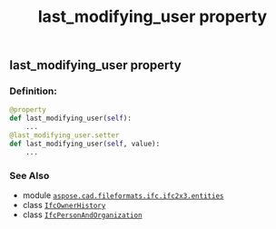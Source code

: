 ﻿---
title: last_modifying_user property
second_title: Aspose.CAD for Python via .NET API References
description: 
type: docs
weight: 100
url: /python-net/aspose.cad.fileformats.ifc.ifc2x3.entities/ifcownerhistory/last_modifying_user/
is_root: false
---

## last_modifying_user property

### Definition:
```python
@property
def last_modifying_user(self):
    ...
@last_modifying_user.setter
def last_modifying_user(self, value):
    ...
```

### See Also
* module [`aspose.cad.fileformats.ifc.ifc2x3.entities`](../../)
* class [`IfcOwnerHistory`](/cad/python-net/aspose.cad.fileformats.ifc.ifc2x3.entities/ifcownerhistory)
* class [`IfcPersonAndOrganization`](/cad/python-net/aspose.cad.fileformats.ifc.ifc2x3.entities/ifcpersonandorganization)
